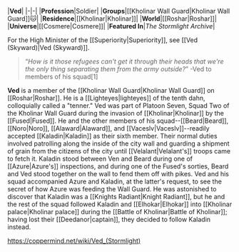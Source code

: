 |**Ved**|
|-|-|
|**Profession**|Soldier|
|**Groups**|[[Kholinar Wall Guard\|Kholinar Wall Guard]]🐱︎|
|**Residence**|[[Kholinar\|Kholinar]]|
|**World**|[[Roshar\|Roshar]]|
|**Universe**|[[Cosmere\|Cosmere]]|
|**Featured In**|*The Stormlight Archive*|

For the High Minister of the [[Superiority\|Superiority]], see [[Ved (Skyward)\|Ved (Skyward)]].
>“*How is it those refugees can't get it through their heads that we're the only thing separating them from the army outside?*”
\-Ved to members of his squad[1]


**Ved** is a member of the [[Kholinar Wall Guard\|Kholinar Wall Guard]] on [[Roshar\|Roshar]]. He is a [[Lighteyes\|lighteyes]] of the tenth dahn, colloquially called a "tenner."
Ved was part of Platoon Seven, Squad Two of the Kholinar Wall Guard during the invasion of [[Kholinar\|Kholinar]] by the [[Fused\|Fused]]. He and the other members of his squad--[[Beard\|Beard]], [[Noro\|Noro]], [[Alaward\|Alaward]], and [[Vaceslv\|Vaceslv]]--readily accepted [[Kaladin\|Kaladin]] as their sixth member. Their normal duties involved patrolling along the inside of the city wall and guarding a shipment of grain from the citizens of the city until [[Velalant\|Velalant's]] troops came to fetch it. Kaladin stood between Ven and Beard during one of [[Azure\|Azure's]] inspections, and during one of the Fused's sorties, Beard and Ved stood together on the wall to fend them off with pikes. Ved and his squad accompanied Azure and Kaladin, at the latter's request, to see the secret of how Azure was feeding the Wall Guard. He was astonished to discover that Kaladin was a [[Knights Radiant\|Knight Radiant]], but he and the rest of the squad followed Kaladin and [[Elhokar\|Elhokar]] into [[Kholinar palace\|Kholinar palace]] during the [[Battle of Kholinar\|Battle of Kholinar]]; having lost their [[Deedanor\|captain]], they decided to follow Kaladin instead.



https://coppermind.net/wiki/Ved_(Stormlight)